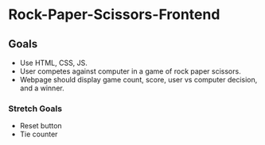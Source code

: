 # Rock-Paper-Scissors-Frontend

## Goals
 * Use HTML, CSS, JS.
 * User competes against computer in a game of rock paper scissors.
 * Webpage should display game count, score, user vs computer decision, and a winner. 
 
### Stretch Goals
 * Reset button
 * Tie counter

  
